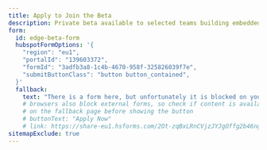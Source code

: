 ```yaml
---
title: Apply to Join the Beta
description: Private beta available to selected teams building embedded or edge-native AI systems.
form:
  id: edge-beta-form
  hubspotFormOptions: '{
    "region": "eu1",
    "portalId": "139603372",
    "formId": "3adfb3a8-1c4b-4670-958f-325826039f7e",
    "submitButtonClass": "button button_contained",
  }'
  fallback:
    text: "There is a form here, but unfortunately it is blocked on your side. Please check your browser settings, or try with a different browser."
    # browsers also block external forms, so check if content is available
    # on the fallback page before showing the button
    # buttonText: "Apply Now"
    # link: https://share-eu1.hsforms.com/2Ot-zqBxLRnCVjzJYJgOffg2b46ng
sitemapExclude: true
---
```


